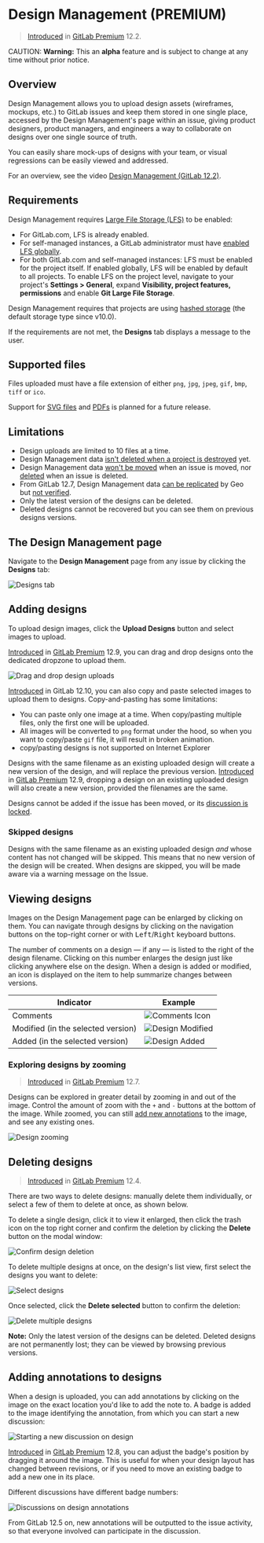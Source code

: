 # Design Management **(PREMIUM)**

> [Introduced](https://gitlab.com/groups/gitlab-org/-/epics/660) in [GitLab Premium](https://about.gitlab.com/pricing/) 12.2.

CAUTION: **Warning:**
This an **alpha** feature and is subject to change at any time without
prior notice.

## Overview

Design Management allows you to upload design assets (wireframes, mockups, etc.)
to GitLab issues and keep them stored in one single place, accessed by the Design
Management's page within an issue, giving product designers, product managers, and engineers a
way to collaborate on designs over one single source of truth.

You can easily share mock-ups of designs with your team, or visual regressions can be easily
viewed and addressed.

<i class="fa fa-youtube-play youtube" aria-hidden="true"></i>
For an overview, see the video [Design Management (GitLab 12.2)](https://www.youtube.com/watch?v=CCMtCqdK_aM).

## Requirements

Design Management requires
[Large File Storage (LFS)](../../../administration/lfs/manage_large_binaries_with_git_lfs.md)
to be enabled:

- For GitLab.com, LFS is already enabled.
- For self-managed instances, a GitLab administrator must have
  [enabled LFS globally](../../../administration/lfs/lfs_administration.md).
- For both GitLab.com and self-managed instances: LFS must be enabled for the project itself.
  If enabled globally, LFS will be enabled by default to all projects. To enable LFS on the
  project level, navigate to your project's **Settings > General**, expand **Visibility, project features, permissions**
  and enable **Git Large File Storage**.

Design Management requires that projects are using
[hashed storage](../../../administration/repository_storage_types.md#hashed-storage)
(the default storage type since v10.0).

If the requirements are not met, the **Designs** tab displays a message to the user.

## Supported files

Files uploaded must have a file extension of either `png`, `jpg`, `jpeg`,
`gif`, `bmp`, `tiff` or `ico`.

Support for [SVG files](https://gitlab.com/gitlab-org/gitlab/issues/12771)
and [PDFs](https://gitlab.com/gitlab-org/gitlab/issues/32811) is planned for a future release.

## Limitations

- Design uploads are limited to 10 files at a time.
- Design Management data
  [isn't deleted when a project is destroyed](https://gitlab.com/gitlab-org/gitlab/issues/13429) yet.
- Design Management data [won't be moved](https://gitlab.com/gitlab-org/gitlab/issues/13426)
  when an issue is moved, nor [deleted](https://gitlab.com/gitlab-org/gitlab/issues/13427)
  when an issue is deleted.
- From GitLab 12.7, Design Management data [can be replicated](../../../administration/geo/replication/datatypes.md#limitations-on-replicationverification)
  by Geo but [not verified](https://gitlab.com/gitlab-org/gitlab/issues/32467).
- Only the latest version of the designs can be deleted.
- Deleted designs cannot be recovered but you can see them on previous designs versions.

## The Design Management page

Navigate to the **Design Management** page from any issue by clicking the **Designs** tab:

![Designs tab](img/design_management_v12_3.png)

## Adding designs

To upload design images, click the **Upload Designs** button and select images to upload.

[Introduced](https://gitlab.com/gitlab-org/gitlab/issues/34353) in [GitLab Premium](https://about.gitlab.com/pricing/) 12.9,
you can drag and drop designs onto the dedicated dropzone to upload them.

![Drag and drop design uploads](img/design_drag_and_drop_uploads_v12_9.png)

[Introduced](https://gitlab.com/gitlab-org/gitlab/-/issues/202634)
in GitLab 12.10, you can also copy and paste selected images to upload
them to designs. Copy-and-pasting has some limitations:

- You can paste only one image at a time. When copy/pasting multiple files, only the first one will be uploaded.
- All images will be converted to `png` format under the hood, so when you want to copy/paste `gif` file, it will result in broken animation.
- copy/pasting designs is not supported on Internet Explorer

Designs with the same filename as an existing uploaded design will create a new version
of the design, and will replace the previous version. [Introduced](https://gitlab.com/gitlab-org/gitlab/issues/34353) in [GitLab Premium](https://about.gitlab.com/pricing/) 12.9, dropping a design on an existing uploaded design will also create a new version,
provided the filenames are the same.

Designs cannot be added if the issue has been moved, or its
[discussion is locked](../../discussions/#lock-discussions).

### Skipped designs

Designs with the same filename as an existing uploaded design _and_ whose content has not changed will be skipped.
This means that no new version of the design will be created. When designs are skipped, you will be made aware via a warning
message on the Issue.

## Viewing designs

Images on the Design Management page can be enlarged by clicking on them.
You can navigate through designs by clicking on the navigation buttons on the
top-right corner or with <kbd>Left</kbd>/<kbd>Right</kbd> keyboard buttons.

The number of comments on a design — if any — is listed to the right
of the design filename. Clicking on this number enlarges the design
just like clicking anywhere else on the design.
When a design is added or modified, an icon is displayed on the item
to help summarize changes between versions.

| Indicator | Example |
| --------- | ------- |
| Comments | ![Comments Icon](img/design_comments_v12_3.png) |
| Modified (in the selected version) | ![Design Modified](img/design_modified_v12_3.png) |
| Added (in the selected version) | ![Design Added](img/design_added_v12_3.png) |

### Exploring designs by zooming

> [Introduced](https://gitlab.com/gitlab-org/gitlab/issues/13217) in [GitLab Premium](https://about.gitlab.com/pricing/) 12.7.

Designs can be explored in greater detail by zooming in and out of the image. Control the amount of zoom with the `+` and `-` buttons at the bottom of the image. While zoomed, you can still [add new annotations](#adding-annotations-to-designs) to the image, and see any existing ones.

![Design zooming](img/design_zooming_v12_7.png)

## Deleting designs

> [Introduced](https://gitlab.com/gitlab-org/gitlab/issues/11089) in [GitLab Premium](https://about.gitlab.com/pricing/) 12.4.

There are two ways to delete designs: manually delete them
individually, or select a few of them to delete at once,
as shown below.

To delete a single design, click it to view it enlarged,
then click the trash icon on the top right corner and confirm
the deletion by clicking the **Delete** button on the modal window:

![Confirm design deletion](img/confirm_design_deletion_v12_4.png)

To delete multiple designs at once, on the design's list view,
first select the designs you want to delete:

![Select designs](img/select_designs_v12_4.png)

Once selected, click the **Delete selected** button to confirm the deletion:

![Delete multiple designs](img/delete_multiple_designs_v12_4.png)

**Note:**
Only the latest version of the designs can be deleted.
Deleted designs are not permanently lost; they can be
viewed by browsing previous versions.

## Adding annotations to designs

When a design is uploaded, you can add annotations by clicking on
the image on the exact location you'd like to add the note to.
A badge is added to the image identifying the annotation, from
which you can start a new discussion:

![Starting a new discussion on design](img/adding_note_to_design_1.png)

[Introduced](https://gitlab.com/gitlab-org/gitlab/issues/34353) in [GitLab Premium](https://about.gitlab.com/pricing/) 12.8,
you can adjust the badge's position by dragging it around the image. This is useful
for when your design layout has changed between revisions, or if you need to move an
existing badge to add a new one in its place.

Different discussions have different badge numbers:

![Discussions on design annotations](img/adding_note_to_design_2.png)

From GitLab 12.5 on, new annotations will be outputted to the issue activity,
so that everyone involved can participate in the discussion.
